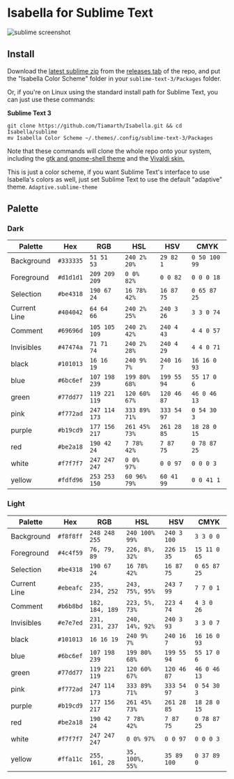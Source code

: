 # Isabella for Sublime Text
![sublime screenshot](https://i.imgur.com/dv1wrFa.png)

## Install

Download the [latest sublime zip](https://github.com/Tiamarth/Isabella/releases/download/04%2F14%2F19/sublime.zip) from the [releases tab](https://github.com/Tiamarth/Isabella/releases/) of the repo, and put the "Isabella Color Scheme" folder in your `sublime-text-3/Packages` folder.

Or, if you're on Linux using the standard install path for Sublime Text, you can just use these commands:

**Sublime Text 3**
```shell
git clone https://github.com/Tiamarth/Isabella.git && cd Isabella/sublime
mv Isabella Color Scheme ~/.themes/.config/sublime-text-3/Packages
```

Note that these commands will clone the whole repo onto your system, including the [gtk and gnome-shell theme](https://github.com/Tiamarth/Isabella/tree/master/gnome) and the [Vivaldi skin.](https://github.com/Tiamarth/Isabella/tree/master/vivaldi)

This is just a color scheme, if you want Sublime Text's interface to use Isabella's colors as well, just set Sublime Text to use the default "adaptive" theme. `Adaptive.sublime-theme`

## Palette
### Dark
| Palette      | Hex       | RGB           | HSL           | HSV         | CMYK          |
|--------------|-----------|---------------|---------------|-------------|---------------|
| Background   | `#333335` | `51 51 53`    | `240 2% 20%`  | `29 82 1`   | `0 50 100 99` |
| Foreground   | `#d1d1d1` | `209 209 209` | `0 0% 82%`    | `0 0 82`    | `0 0 0 18`    |
| Selection    | `#be4318` | `190 67 24`   | `16 78% 42%`  | `16 87 75`  | `0 65 87 25`  |
| Current Line | `#404042` | `64 64 66`    | `240 2% 25%`  | `240 3 26`  | `3 3 0 74`    |
| Comment      | `#69696d` | `105 105 109` | `240 2% 42%`  | `240 4 43`  | `4 4 0 57`    |
| Invisibles   | `#47474a` | `71 71 74`    | `240 2% 28%`  | `240 4 29`  | `4 4 0 71`    |
| black        | `#101013` | `16 16 19`    | `240 9% 7%`   | `240 16 7`  | `16 16 0 93`  |
| blue         | `#6bc6ef` | `107 198 239` | `199 80% 68%` | `199 55 94` | `55 17 0 6`   |
| green        | `#77dd77` | `119 221 119` | `120 60% 67%` | `120 46 87` | `46 0 46 13`  |
| pink         | `#f772ad` | `247 114 173` | `333 89% 71%` | `333 54 97` | `0 54 30 3`   |
| purple       | `#b19cd9` | `177 156 217` | `261 45% 73%` | `261 28 85` | `18 28 0 15`  |
| red          | `#be2a18` | `190 42 24`   | `7 78% 42%`   | `7 87 75`   | `0 78 87 25`  |
| white        | `#f7f7f7` | `247 247 247` | `0 0% 97%`    | `0 0 97`    | `0 0 0 3`     |
| yellow       | `#fdfd96` | `253 253 150` | `60 96% 79%`  | `60 41 99`  | `0 0 41 1`    |

### Light
| Palette      | Hex       | RGB             | HSL              | HSV          | CMYK         |
|--------------|-----------|-----------------|------------------|--------------|--------------|
| Background   | `#f8f8ff` | `248 248 255`   | `240 100% 99%`   | `240 3 100`  | `3 3 0 0`    |
| Foreground   | `#4c4f59` | `76, 79, 89`    | `226, 8%, 32%`   | `226 15 35`  | `15 11 0 65` |
| Selection    | `#be4318` | `190 67 24`     | `16 78% 42%`     | `16 87 75`   | `0 65 87 25` |
| Current Line | `#ebeafc` | `235, 234, 252` | `243, 75%, 95%`  | `243 7 99`   | `7 7 0 1`    |
| Comment      | `#b6b8bd` | `182, 184, 189` | `223, 5%, 73%`   | `223 4 74`   | `4 3 0 26`   |
| Invisibles   | `#e7e7ed` | `231, 231, 237` | `240, 14%, 92%`  | `240 3 93`   | `3 3 0 7`    |
| black        | `#101013` | `16 16 19`      | `240 9% 7%`      | `240 16 7`   | `16 16 0 93` |
| blue         | `#6bc6ef` | `107 198 239`   | `199 80% 68%`    | `199 55 94`  | `55 17 0 6`  |
| green        | `#77dd77` | `119 221 119`   | `120 60% 67%`    | `120 46 87`  | `46 0 46 13` |
| pink         | `#f772ad` | `247 114 173`   | `333 89% 71%`    | `333 54 97`  | `0 54 30 3`  |
| purple       | `#b19cd9` | `177 156 217`   | `261 45% 73%`    | `261 28 85`  | `18 28 0 15` |
| red          | `#be2a18` | `190 42 24`     | `7 78% 42%`      | `7 87 75`    | `0 78 87 25` |
| white        | `#f7f7f7` | `247 247 247`   | `0 0% 97%`       | `0 0 97`     | `0 0 0 3`    |
| yellow       | `#ffa11c` | `255, 161, 28`  | `35, 100%, 55%`  | `35 89 100`  | `0 37 89 0`  |

